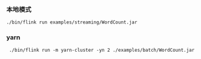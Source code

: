 ###  本地模式

```shell
./bin/flink run examples/streaming/WordCount.jar
```





### yarn

```shell
 ./bin/flink run -m yarn-cluster -yn 2 ./examples/batch/WordCount.jar
```

